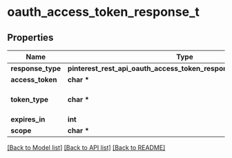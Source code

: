 # oauth_access_token_response_t

## Properties
Name | Type | Description | Notes
------------ | ------------- | ------------- | -------------
**response_type** | **pinterest_rest_api_oauth_access_token_response_RESPONSETYPE_e** |  | [optional] 
**access_token** | **char \*** |  | 
**token_type** | **char \*** |  | [default to 'bearer']
**expires_in** | **int** |  | 
**scope** | **char \*** |  | 

[[Back to Model list]](../README.md#documentation-for-models) [[Back to API list]](../README.md#documentation-for-api-endpoints) [[Back to README]](../README.md)


